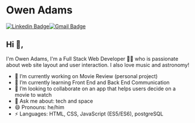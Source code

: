 # Owen Adams  
[![Linkedin Badge](https://img.shields.io/badge/-owen-adams-1-blue?style=flat-square&logo=Linkedin&logoColor=white&link=https://www.linkedin.com/in/owen-adams1/)](https://www.linkedin.com/in/owen-adams1/)[![Gmail Badge](https://img.shields.io/badge/-owenadams.main@gmail.com-c14438?style=flat-square&logo=Gmail&logoColor=white&link=mailto:owenadams.main@gmail.com)](mailto:owenadams.main@gmail.com)

## Hi 👋, 
I'm Owen Adams, I'm a Full Stack Web Developer 👨‍💻 who is passionate about web site layout and user interaction. I also love music and astronomy!

- 🔭 I’m currently working on Movie Review (personal project)
- 🌱 I’m currently learning Front End and Back End Communication
- 👯 I’m looking to collaborate on an app that helps users decide on a movie to watch
- 💬 Ask me about: tech and space
- 😄 Pronouns: he/him
-  ⚡ Languages: HTML, CSS, JavaScript (ES5/ES6), postgreSQL
